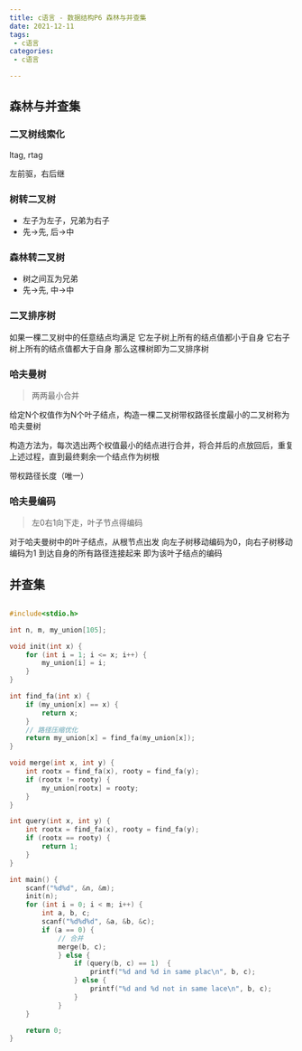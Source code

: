 ```yaml
---
title: c语言 - 数据结构P6 森林与并查集
date: 2021-12-11
tags:
 - c语言
categories:
 - c语言

---
```




## 森林与并查集



### 二叉树线索化

ltag, rtag

左前驱，右后继

### 树转二叉树

- 左子为左子，兄弟为右子
- 先->先, 后->中

### 森林转二叉树

- 树之间互为兄弟
- 先->先, 中->中



### 二叉排序树

如果一棵二叉树中的任意结点均满足
它左子树上所有的结点值都小于自身
它右子树上所有的结点值都大于自身
那么这棵树即为二叉排序树



### 哈夫曼树

> 两两最小合并

给定N个权值作为N个叶子结点，构造一棵二叉树带权路径长度最小的二叉树称为哈夫曼树

构造方法为，每次选出两个权值最小的结点进行合并，将合并后的点放回后，重复上述过程，直到最终剩余一个结点作为树根

带权路径长度（唯一）

### 哈夫曼编码

> 左0右1向下走，叶子节点得编码

对于哈夫曼树中的叶子结点，从根节点出发
向左子树移动编码为0，向右子树移动编码为1
到达自身的所有路径连接起来
即为该叶子结点的编码



## 并查集

```c

#include<stdio.h>

int n, m, my_union[105];

void init(int x) {
    for (int i = 1; i <= x; i++) {
        my_union[i] = i;
    }
}

int find_fa(int x) {
    if (my_union[x] == x) {
        return x;
    }
    // 路径压缩优化
    return my_union[x] = find_fa(my_union[x]);
}

void merge(int x, int y) {
    int rootx = find_fa(x), rooty = find_fa(y);
    if (rootx != rooty) {
        my_union[rootx] = rooty;
    }
}

int query(int x, int y) {
    int rootx = find_fa(x), rooty = find_fa(y);
    if (rootx == rooty) {
        return 1;
    }
}

int main() {
    scanf("%d%d", &n, &m);
    init(n);
    for (int i = 0; i < m; i++) {
        int a, b, c;
        scanf("%d%d%d", &a, &b, &c);
        if (a == 0) {
            // 合并
            merge(b, c);
            } else {
                if (query(b, c) == 1)  {
                    printf("%d and %d in same plac\n", b, c);
                } else {
                    printf("%d and %d not in same lace\n", b, c);
                }
            }
    }

    return 0;
}
```

